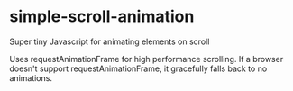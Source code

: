 # simple-scroll-animation
Super tiny Javascript for animating elements on scroll

Uses requestAnimationFrame for high performance scrolling. If a browser doesn't support requestAnimationFrame, it gracefully falls back to no animations.
